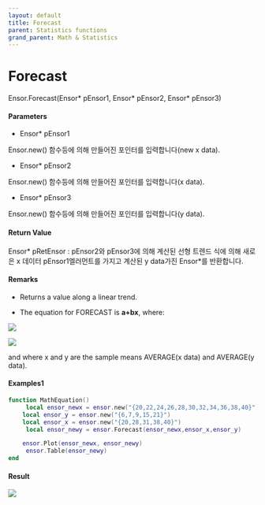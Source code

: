 ```yaml
---
layout: default
title: Forecast
parent: Statistics functions
grand_parent: Math & Statistics
---
```


# Forecast

Ensor.Forecast\(Ensor\* pEnsor1, Ensor\* pEnsor2, Ensor\* pEnsor3\)

#### Parameters

* Ensor\* pEnsor1

Ensor.new\(\) 함수등에 의해 만들어진 포인터를 입력합니다\(new x data\).

* Ensor\* pEnsor2

Ensor.new\(\) 함수등에 의해 만들어진 포인터를 입력합니다\(x data\).

* Ensor\* pEnsor3

Ensor.new\(\) 함수등에 의해 만들어진 포인터를 입력합니다\(y data\).

#### Return Value

Ensor\* pRetEnsor : pEnsor2와 pEnsor3에 의해 계산된 선형 트렌드 식에 의해 새로은 x 데이터 pEnsor1엘러먼트를 가지고 계산된 y data가진 Ensor\*를 반환합니다.

#### Remarks

* Returns a value along a linear trend.

* The equation for FORECAST is **a+bx**, where:

![](/StatisticsAPI/ForecastFunc1.png)

![](/StatisticsAPI/ForecastFunc2.png)

and where x and y are the sample means AVERAGE\(x data\) and AVERAGE\(y data\).

#### Examples1

```lua
function MathEquation()
     local ensor_newx = ensor.new("{20,22,24,26,28,30,32,34,36,38,40}")
    local ensor_y = ensor.new("{6,7,9,15,21}")
    local ensor_x = ensor.new("{20,28,31,38,40}")
     local ensor_newy = ensor.Forecast(ensor_newx,ensor_x,ensor_y)

    ensor.Plot(ensor_newx, ensor_newy)
     ensor.Table(ensor_newy)
end
```

#### Result

![](/StatisticsAPI/ForecastResult.png)

